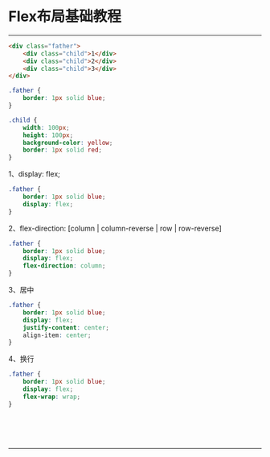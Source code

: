 # Flex布局基础教程

---

~~~html
<div class="father">
	<div class="child">1</div>
	<div class="child">2</div>
	<div class="child">3</div>
</div>
~~~

~~~css
.father {
    border: 1px solid blue;
}

.child {
    width: 100px;
    height: 100px;
    background-color: yellow;
    border: 1px solid red;
}
~~~

1、display: flex;

~~~css
.father {
    border: 1px solid blue;
    display: flex;
}
~~~

2、flex-direction: [column | column-reverse | row | row-reverse]

~~~css
.father {
    border: 1px solid blue;
    display: flex;
    flex-direction: column;
}
~~~

3、居中

~~~css
.father {
    border: 1px solid blue;
    display: flex;
    justify-content: center;
    align-item: center;
}
~~~

4、换行

~~~css
.father {
    border: 1px solid blue;
    display: flex;
    flex-wrap: wrap;
}
~~~



<br/><br/><br/>

---

